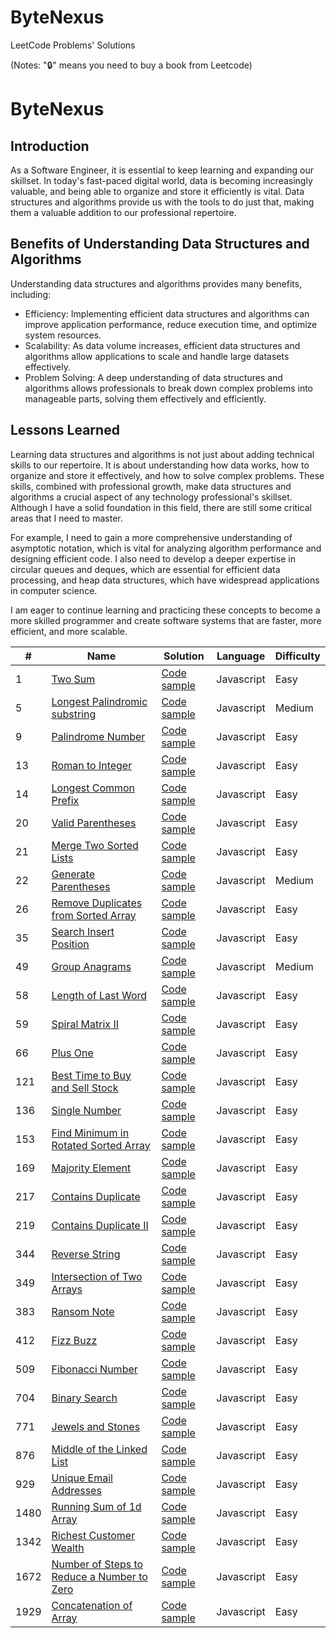 # ByteNexus

LeetCode Problems' Solutions

(Notes: "🔒" means you need to buy a book from Leetcode)

 <h1>ByteNexus </h1> 
 
   <h2>Introduction</h2>
  <p>As a Software Engineer, it is essential to keep learning and expanding our skillset. In today's fast-paced digital world, data is becoming increasingly valuable, and being able to organize and store it efficiently is vital. Data structures and algorithms provide us with the tools to do just that, making them a valuable addition to our professional repertoire.</p>

  <h2>Benefits of Understanding Data Structures and Algorithms</h2>
  <p>Understanding data structures and algorithms provides many benefits, including:</p>
  <ul>
    <li>Efficiency: Implementing efficient data structures and algorithms can improve application performance, reduce execution time, and optimize system resources.</li>
    <li>Scalability: As data volume increases, efficient data structures and algorithms allow applications to scale and handle large datasets effectively.</li>
    <li>Problem Solving: A deep understanding of data structures and algorithms allows professionals to break down complex problems into manageable parts, solving them effectively and efficiently.</li>
  </ul>
  <h2>Lessons Learned</h2>

  <p>Learning data structures and algorithms is not just about adding technical skills to our repertoire. It is about understanding how data works, how to organize and store it effectively, and how to solve complex problems. These skills, combined with professional growth, make data structures and algorithms a crucial aspect of any technology professional's skillset. Although I have a solid foundation in this field, there are still some critical areas that I need to master.</p>
  <p>For example, I need to gain a more comprehensive understanding of asymptotic notation, which is vital for analyzing algorithm performance and designing efficient code. I also need to develop a deeper expertise in circular queues and deques, which are essential for efficient data processing, and heap data structures, which have widespread applications in computer science.</p>
  <p>I am eager to continue learning and practicing these concepts to become a more skilled programmer and create software systems that are faster, more efficient, and more scalable.</p>
</div>

 <table>

  <thead>
    <tr>
      <th>#</th>
      <th>Name</th>
      <th>Solution</th>
      <th>Language</th>
      <th>Difficulty</th>
    </tr>
  </thead>

  <tbody>
    <tr>
      <td>1</td>
      <td><a href="https://leetcode.com/problems/two-sum/">Two Sum</a></td>
      <td><a href="./string/javascript/two-sum.js">Code sample</a></td>
      <td>Javascript</td>
      <td>Easy</td>
    </tr>
        <tr>
      <td>5</td>
      <td><a href="https://leetcode.com/problems/longest-palindromic-substring/">Longest Palindromic substring</a></td>
      <td><a href="./dynamic-programming/javascript/longest-palindromic-substring.js">Code sample</a></td>
      <td>Javascript</td>
      <td>Medium</td>
    </tr>
    <tr>
      <td>9</td>
      <td><a href="https://leetcode.com/problems/palindrome-number/">Palindrome Number</a></td>
      <td><a href="./math/javascript/palindrome-number.js">Code sample</a></td>
      <td>Javascript</td>
      <td>Easy</td>
    </tr>
    <tr>
      <td>13</td>
      <td><a href="https://leetcode.com/problems/roman-to-integer/">Roman to Integer</a></td>
      <td><a href="./string/javascript/roman-to-integer.js">Code sample</a></td>
      <td>Javascript</td>
      <td>Easy</td>
    </tr>
    <tr>
      <td>14</td>
      <td><a href="https://leetcode.com/problems/longest-common-prefix/">Longest Common Prefix</a></td>
      <td><a href="./string/javascript/longest-common-prefix.js">Code sample</a></td>
      <td>Javascript</td>
      <td>Easy</td>
    </tr>
    <tr>
      <td>20</td>
      <td><a href="https://leetcode.com/problems/valid-parentheses/">Valid Parentheses</a></td>
      <td><a href="./string/javascript/valid-parentheses.js">Code sample</a></td>
      <td>Javascript</td>
      <td>Easy</td>
    </tr>
    <tr>
      <td>21</td>
      <td><a href="https://leetcode.com/problems/merge-two-sorted-lists/">Merge Two Sorted Lists</a></td>
      <td><a href="./string/javascript/merge-two-sorted-lists.js">Code sample</a></td>
      <td>Javascript</td>
      <td>Easy</td>
    </tr>
    <tr>
      <td>22</td>
      <td><a href="https://leetcode.com/problems/generate-parentheses">Generate Parentheses</a></td>
      <td><a href="./string/javascript//generate-parentheses.js">Code sample</a></td>
      <td>Javascript</td>
      <td>Medium</td>
    </tr>
    <tr>
      <td>26</td>
      <td><a href="https://leetcode.com/problems/remove-duplicates-from-sorted-array/">Remove Duplicates from Sorted Array</a></td>
      <td><a href="./string/javascript/remove-duplicates-from-sorted-array.js">Code sample</a></td>
      <td>Javascript</td>
      <td>Easy</td>
    </tr>
    <tr>
      <td>35</td>
      <td><a href="https://leetcode.com/problems/remove-duplicates-from-sorted-array/">Search Insert Position</a></td>
      <td><a href="./array/javascript/search-insert-position.js">Code sample</a></td>
      <td>Javascript</td>
      <td>Easy</td>
    </tr>
    <tr>
      <td>49</td>
      <td><a href="https://leetcode.com/problems/group-anagrams">Group Anagrams</a></td>
      <td><a href="./hash-table/javascript/group-anagrams.js">Code sample</a></td>
      <td>Javascript</td>
      <td>Medium</td>
    </tr>
    <tr>
      <td>58</td>
      <td><a href="https://leetcode.com/problems/length-of-last-word/">Length of Last Word</a></td>
      <td><a href="./string/javascript/length-of-last-word.js">Code sample</a></td>
      <td>Javascript</td>
      <td>Easy</td>
    </tr>
    <tr>
      <td>59</td>
      <td><a href="https://leetcode.com/problems/spiral-matrix-ii">Spiral Matrix II</a></td>
      <td><a href="./array/javascript/spiral-matrix-ii.js">Code sample</a></td>
      <td>Javascript</td>
      <td>Easy</td>
    </tr>
    <tr>
      <td>66</td>
      <td><a href="https://leetcode.com/problems/plus-one/">Plus One</a></td>
      <td><a href="./array/javascript/plus-one.js">Code sample</a></td>
      <td>Javascript</td>
      <td>Easy</td>
    </tr>
    <tr>
    <td>121</td>
    <td><a href="https://leetcode.com/problems/best-time-to-buy-and-sell-stock/description/">Best Time to Buy and Sell Stock</a></td>
    <td><a href="./string/javascript/single-number.js">Code sample</a></td>
    <td>Javascript</td>
    <td>Easy</td>
  </tr>
  <tr>
    <td>136</td>
    <td><a href="https://leetcode.com/problems/single-number/">Single Number</a></td>
    <td><a href="./string/javascript/best-time-to-buy-and-sell-stock.js">Code sample</a></td>
    <td>Javascript</td>
    <td>Easy</td>
  </tr>
  <tr>
    <td>153</td>
    <td><a href="https://leetcode.com/problems/find-minimum-in-rotated-sorted-array/">Find Minimum in Rotated Sorted Array</a></td>
    <td><a href="./array/javascript/find-minimum-in-rotated-sorted-array.js">Code sample</a></td>
    <td>Javascript</td>
    <td>Easy</td>
  </tr>
  <tr>
    <td>169</td>
    <td><a href="https://leetcode.com/problems/majority-element/description/">Majority Element</a></td>
    <td><a href="./array/javascript/contains-duplicate.js">Code sample</a></td>
    <td>Javascript</td>
    <td>Easy</td>
  </tr>
  <tr>
    <td>217</td>
    <td><a href="https://leetcode.com/problems/contains-duplicate/">Contains Duplicate</a></td>
    <td><a href="./array/javascript/majority-element.js">Code sample</a></td>
    <td>Javascript</td>
    <td>Easy</td>
  </tr>
  <tr>
    <td>219</td>
    <td><a href="https://leetcode.com/problems/contains-duplicate-ii/">Contains Duplicate II</a></td>
    <td><a href="./array/javascript/contains-duplicate-ii.js">Code sample</a></td>
    <td>Javascript</td>
    <td>Easy</td>
  </tr>
  <tr>
    <td>344</td>
    <td><a href="https://leetcode.com/problems/reverse-string/">Reverse String</a></td>
    <td><a href="./array/javascript/reverse-string.js">Code sample</a></td>
    <td>Javascript</td>
    <td>Easy</td>
  </tr>
  <tr>
    <td>349</td>
    <td><a href="https://leetcode.com/problems/intersection-of-two-arrays/description/">Intersection of Two Arrays</a></td>
    <td><a href="./array/javascript/reverse-string.js">Code sample</a></td>
    <td>Javascript</td>
    <td>Easy</td>
  </tr>
   <tr>
    <td>383</td>
    <td><a href="https://leetcode.com/problems/ransom-note/">Ransom Note</a></td>
    <td><a href="./string/javascript/ransom-note.js">Code sample</a></td>
    <td>Javascript</td>
    <td>Easy</td>
  </tr>
  <tr>
    <td>412</td>
    <td><a href="https://leetcode.com/problems/fizz-buzz/">Fizz Buzz</a></td>
    <td><a href="./string/javascript/fizz-buzz.js">Code sample</a></td>
    <td>Javascript</td>
    <td>Easy</td>
  </tr>
  <tr>
    <td>509</td>
    <td><a href="https://leetcode.com/problems/fibonacci-number/">Fibonacci Number</a></td>
    <td><a href="./math/javascript/fibonacci-number.js">Code sample</a></td>
    <td>Javascript</td>
    <td>Easy</td>
  </tr>
  <tr>
    <td>704</td>
    <td><a href="https://leetcode.com/problems/binary-search/">Binary Search</a></td>
    <td><a href="./array/javascript/jewels-and-stones.js">Code sample</a></td>
    <td>Javascript</td>
    <td>Easy</td>
  </tr>

  <tr>
    <td>771</td>
    <td><a href="https://leetcode.com/problems/jewels-and-stones/">Jewels and Stones</a></td>
    <td><a href="./string/javascript/jewels-and-stones.js">Code sample</a></td>
    <td>Javascript</td>
    <td>Easy</td>
  </tr>
  <tr>
    <td>876</td>
    <td><a href="https://leetcode.com/problems/middle-of-the-linked-list/">Middle of the Linked List</a></td>
    <td><a href="./array/javascript/running-sum-of-1d-array.js">Code sample</a></td>
    <td>Javascript</td>
    <td>Easy</td>
  </tr>
    <tr>
    <td>929</td>
    <td><a href="https://leetcode.com/problems/unique-email-addresses/">Unique Email Addresses</a></td>
    <td><a href="./array/javascript/unique-email-addresses.js">Code sample</a></td>
    <td>Javascript</td>
    <td>Easy</td>
  </tr>
  <tr>
    <td>1480</td>
    <td><a href="https://leetcode.com/problems/running-sum-of-1d-array/">Running Sum of 1d Array</a></td>
    <td><a href="./array/javascript/middle-of-the-linked-list.js">Code sample</a></td>
    <td>Javascript</td>
    <td>Easy</td>
  </tr>
  <tr>
    <td>1342</td>
    <td><a href="https://leetcode.com/problems/richest-customer-wealth/">Richest Customer Wealth</a></td>
    <td><a href="./array/javascript/richest-customer-wealth.js">Code sample</a></td>
    <td>Javascript</td>
    <td>Easy</td>
  </tr>
  <tr>
    <td>1672</td>
    <td><a href="https://leetcode.com/problems/number-of-steps-to-reduce-a-number-to-zero/">Number of Steps to Reduce a Number to Zero</a></td>
    <td><a href="./math/javascript/number-of-steps-to-reduce-a-number-to-zero.js">Code sample</a></td>
    <td>Javascript</td>
    <td>Easy</td>
  </tr>
  <tr>
    <td>1929</td>
    <td><a href="https://leetcode.com/problems/concatenation-of-array/">Concatenation of Array</a></td>
    <td><a href="./array/javascript/concatenation-of-array.js">Code sample</a></td>
    <td>Javascript</td>
    <td>Easy</td>
  </tr>

</table>
